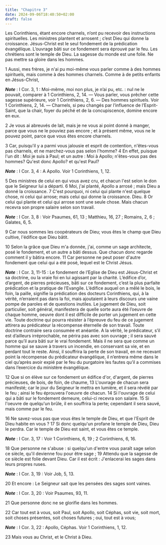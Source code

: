 ```yaml
---
title: "Chapitre 3"
date: 2024-09-06T18:40:50+02:00
draft: false
---
```



Les Corinthiens, étant encore charnels, n’ont pu recevoir des instructions spirituelles.
Les ministres plantent et arrosent ; c’est Dieu qui donne la croissance.
Jésus-Christ est le seul fondement de la prédication évangélique.
L’ouvrage bâti sur ce fondement sera éprouvé par le feu.
Les chrétiens sont le temple de Dieu.
La sagesse du monde est une folie.
Ne pas mettre sa gloire dans les hommes.


1 Aussi, mes frères, je n'ai pu moi-même vous parler comme à des hommes spirituels, mais comme à des hommes charnels. Comme à de petits enfants en Jésus-Christ,

***Note*** :  I Cor. 3, 1 : Moi-même, moi non plus, je n’ai pu, etc. : nul ne le pouvait, comparer à 1 Corinthiens, 2, 14. ― Vous parler, vous prêcher cette sagesse supérieure, voir 1 Corinthiens, 2, 6. ― Des hommes spirituels. Voir 1 Corinthiens, 2, 14. ― Charnels, si peu changés par l’influence de l’Esprit-Saint, que la chair, foyer du péché et de la concupiscence, domine encore en eux.

2 Je vous ai abreuvés de lait, mais je ne vous ai point donné à manger, parce que vous ne le pouviez pas encore ; et à présent même, vous ne le pouvez point, parce que vous êtes encore charnels.


3 Car, puisqu'il y a parmi vous jalousie et esprit de contention, n'êtes-vous pas charnels, et ne marchez-vous pas selon l'homme? 4 En effet, puisque l'un dit : Moi je suis à Paul; et un autre : Moi à Apollo; n'êtes-vous pas des hommes? Qu'est donc Apollo? et qu'est Paul?

***Note*** :  I Cor. 3, 4 : A Apollo. Voir 1 Corinthiens, 1, 12.

5 Des ministres de celui en qui vous avez cru, et chacun l'est selon le don que le Seigneur lui a départi. 6 Moi, j'ai planté, Apollo a arrosé ; mais Dieu a donné la croissance. 7 C'est pourquoi, ni celui qui plante n'est quelque chose, ni celui qui arrose; mais celui qui donne la croissance. Dieu. 8 Or celui qui plante et celui qui arrose sont une seule chose. Mais chacun recevra son propre salaire selon son travail.

***Note*** :  I Cor. 3, 8 : Voir Psaumes, 61, 13 ; Matthieu, 16, 27 ; Romains, 2, 6 ; Galates, 6, 5.

9 Car nous sommes les coopérateurs de Dieu; vous êtes le champ que Dieu cultive, l'édifice que Dieu bâtit.


10 Selon la grâce que Dieu m'a donnée, j'ai, comme un sage architecte, posé le fondement, et un autre a bâti dessus. Que chacun donc regarde comment il y bâtira encore. 11 Car personne ne peut poser d'autre fondement que celui qui a été posé, lequel est le Christ Jésus.

***Note*** :  I Cor. 3, 11-15 : Le fondement de l’Eglise de Dieu est Jésus-Christ et sa doctrine, ou la vraie foi en lui agissant par la charité. L’édifice d’or, d’argent, de pierres précieuses, bâti sur ce fondement, c’est la plus parfaite prédication et la pratique de l’Evangile. L’édifice auquel on a mêlé le bois, le foin, la paille, signifie la prédication des docteurs Corinthiens, qui, à la vérité, n’erraient pas dans la foi, mais ajoutaient à leurs discours une vaine pompe de paroles et de questions inutiles. Le jugement de Dieu, soit particulier, soit général, manifestera de quelle sorte aura été l’oeuvre de chaque homme, oeuvre dont il est difficile de porter un jugement en cette vie. Toute doctrine qui pourra résister à l’épreuve du feu de ce jugement attirera au prédicateur la récompense éternelle de son travail. Toute doctrine contraire sera consumée et anéantie. A la vérité, le prédicateur, s’il est d’ailleurs irréprochable, ne périra pas avec son ouvrage ; il sera sauvé parce qu’il aura bâti sur le vrai
fondement. Mais il ne sera que comme un homme qui se sauve à travers un incendie, en conservant sa vie, et en perdant tout le reste. Ainsi, il souffrira la perte de son travail, en ne recevant point la récompense du prédicateur évangélique, il n’entrera même dans le ciel qu’après avoir expié par le feu du purgatoire les fautes qu’il a commises dans l’exercice du ministère évangélique.

12 Que si on élève sur ce fondement un édifice d'or, d'argent, de pierres précieuses, de bois, de foin, de chaume, 13 L'ouvrage de chacun sera manifesté; car le jour du Seigneur le mettra en lumière, et il sera révélé par le feu ; ainsi le feu éprouvera l'oeuvre de chacun. 14 Si l'ouvrage de celui qui a bâti sur le fondement demeure, celui-ci recevra son salaire. 15 Si l'oeuvre de quelqu'un brûle, il en souffrira la perte; cependant il sera sauvé, mais comme par le feu.


16 Ne savez-vous pas que vous êtes le temple de Dieu, et que l'Esprit de Dieu habite en vous ? 17 Si donc quelqu'un profane le temple de Dieu, Dieu le perdra. Car le temple de Dieu est saint, et vous êtes ce temple.

***Note*** :  I Cor. 3, 17 : Voir 1 Corinthiens, 6, 19 ; 2 Corinthiens, 6, 16.


18 Que personne ne s'abuse : si quelqu'un d'entre vous paraît sage selon ce siècle, qu'il devienne fou pour être sage ; 19 Attendu que la sagesse de ce siècle est folie devant Dieu. Car il est écrit : J'enlacerai les sages dans leurs propres ruses.

***Note*** :  I Cor. 3, 19 : Voir Job, 5, 13.

20 Et encore : Le Seigneur sait que les pensées des sages sont vaines.

***Note*** :  I Cor. 3, 20 : Voir Psaumes, 93, 11.

21 Que personne donc ne se glorifie dans les hommes.


22 Car tout est à vous, soit Paul, soit Apollo, soit Céphas, soit vie, soit mort, soit choses présentes, soit choses futures ; oui, tout est à vous;

***Note*** :  I Cor. 3, 22 : Apollo, Céphas. Voir 1 Corinthiens, 1, 12.

23 Mais vous au Christ, et le Christ à Dieu.

